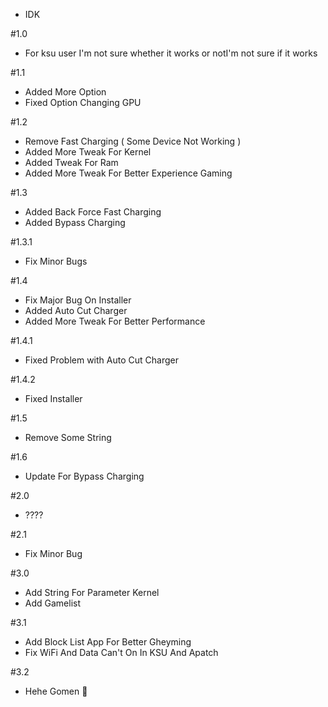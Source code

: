 - IDK

#1.0
- For ksu user I'm not sure whether it works or notI'm not sure if it works  

#1.1
- Added More Option
- Fixed Option Changing GPU

#1.2
- Remove Fast Charging ( Some Device Not Working )
- Added More Tweak For Kernel
- Added Tweak For Ram
- Added More Tweak For Better Experience Gaming

#1.3
- Added Back Force Fast Charging
- Added Bypass Charging

#1.3.1
- Fix Minor Bugs

#1.4
- Fix Major Bug On Installer
- Added Auto Cut Charger
- Added More Tweak For Better Performance

#1.4.1
- Fixed Problem with Auto Cut Charger

#1.4.2
- Fixed Installer

#1.5
- Remove Some String

#1.6
- Update For Bypass Charging

#2.0
- ????

#2.1
- Fix Minor Bug

#3.0
- Add String For Parameter Kernel
- Add Gamelist

#3.1
- Add Block List App For Better Gheyming
- Fix WiFi And Data Can't On In KSU And Apatch

#3.2
- Hehe Gomen 🗿